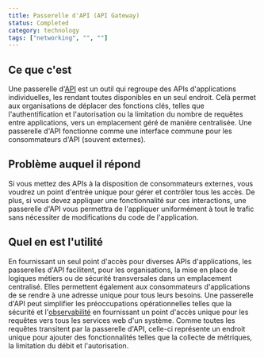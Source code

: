 ```yaml
---
title: Passerelle d'API (API Gateway)
status: Completed
category: technology
tags: ["networking", "", ""]
---
```


## Ce que c'est

Une passerelle d'[API](/fr/application-programming-interface/) est un outil qui regroupe des APIs d'applications individuelles, les rendant toutes disponibles en un seul endroit.
Celà permet aux organisations de déplacer des fonctions clés, telles que l'authentification et l'autorisation ou la limitation du nombre de requêtes entre applications, vers un emplacement géré de manière centralisée.
Une passerelle d'API fonctionne comme une interface commune pour les consommateurs d'API (souvent externes).

## Problème auquel il répond

Si vous mettez des APIs à la disposition de consommateurs externes, vous voudrez un point d'entrée unique pour gérer et contrôler tous les accès.
De plus, si vous devez appliquer une fonctionnalité sur ces interactions, une passerelle d'API vous permettra de l'appliquer uniformément à tout le trafic sans nécessiter de modifications du code de l'application.

## Quel en est l'utilité

En fournissant un seul point d'accès pour diverses APIs d'applications, les passerelles d'API facilitent, pour les organisations, la mise en place de logiques métiers ou de sécurité transversales dans un emplacement centralisé.
Elles permettent également aux consommateurs d'applications de se rendre à une adresse unique pour tous leurs besoins.
Une passerelle d'API peut simplifier les préoccupations opérationnelles telles que la sécurité et l'[observabilité](/fr/observability/) en fournissant un point d'accès unique pour les requêtes vers tous les services web d'un système.
Comme toutes les requêtes transitent par la passerelle d'API, celle-ci représente un endroit unique pour ajouter des fonctionnalités telles que la collecte de métriques, la limitation du débit et l'autorisation.
